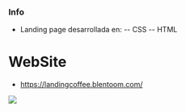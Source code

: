 ### Info

- Landing page desarrollada en:
-- CSS
-- HTML

# WebSite

- https://landingcoffee.blentoom.com/

![](https://user-images.githubusercontent.com/58642814/153728302-b3e5dd3d-60f7-4ea9-8f3f-9d747d731bf7.PNG)



